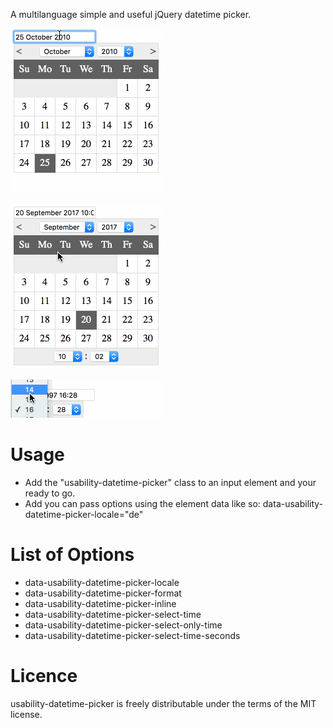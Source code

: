 A multilanguage simple and useful jQuery datetime picker.

<p><img src="img/usability-calendar-demo-default.gif"></p>

<p><img src="img/usability-calendar-demo-with-time.gif"></p>

<p><img src="img/usability-calendar-demo-only-time.gif"></p>

# Usage
- Add the "usability-datetime-picker" class to an input element and your ready to go.
- Add you can pass options using the element data like so:
    data-usability-datetime-picker-locale="de"
    
# List of Options
- data-usability-datetime-picker-locale
- data-usability-datetime-picker-format
- data-usability-datetime-picker-inline
- data-usability-datetime-picker-select-time
- data-usability-datetime-picker-select-only-time
- data-usability-datetime-picker-select-time-seconds

# Licence
usability-datetime-picker is freely distributable under the terms of the MIT license.
